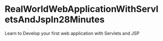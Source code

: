 # RealWorldWebApplicationWithServletsAndJspIn28Minutes
Learn to Develop your first web application with Servlets and JSP
